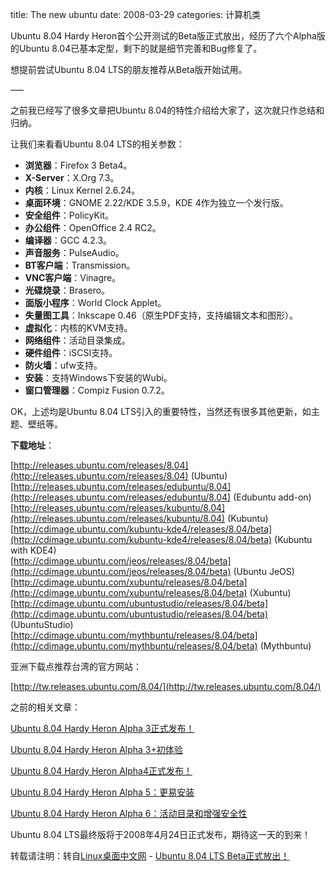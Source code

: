 title: The new ubuntu
date: 2008-03-29
categories: 计算机类

Ubuntu 8.04 Hardy Heron首个公开测试的Beta版正式放出，经历了六个Alpha版的Ubuntu 8.04已基本定型，剩下的就是细节完善和Bug修复了。

想提前尝试Ubuntu 8.04 LTS的朋友推荐从Beta版开始试用。

—–

之前我已经写了很多文章把Ubuntu 8.04的特性介绍给大家了，这次就只作总结和归纳。

让我们来看看Ubuntu 8.04 LTS的相关参数：

- **浏览器**：Firefox 3 Beta4。
- **X-Server**：X.Org 7.3。
- **内核**：Linux Kernel 2.6.24。
- **桌面环境**：GNOME 2.22/KDE 3.5.9，KDE 4作为独立一个发行版。
- **安全组件**：PolicyKit。
- **办公组件**：OpenOffice 2.4 RC2。
- **编译器**：GCC 4.2.3。
- **声音服务**：PulseAudio。
- **BT客户端**：Transmission。
- **VNC客户端**：Vinagre。
- **光碟烧录**：Brasero。
- **面版小程序**：World Clock Applet。
- **失量图工具**：Inkscape 0.46（原生PDF支持，支持编辑文本和图形）。
- **虚拟化**：内核的KVM支持。
- **网络组件**：活动目录集成。
- **硬件组件**：iSCSI支持。
- **防火墙**：ufw支持。
- **安装**：支持Windows下安装的Wubi。
- **窗口管理器**：Compiz Fusion 0.7.2。

OK，上述均是Ubuntu 8.04 LTS引入的重要特性，当然还有很多其他更新，如主题、壁纸等。

**下载地址**：

[http://releases.ubuntu.com/releases/8.04](http://releases.ubuntu.com/releases/8.04) (Ubuntu)  
[http://releases.ubuntu.com/releases/edubuntu/8.04](http://releases.ubuntu.com/releases/edubuntu/8.04) (Edubuntu add-on)  
[http://releases.ubuntu.com/releases/kubuntu/8.04](http://releases.ubuntu.com/releases/kubuntu/8.04) (Kubuntu)  
[http://cdimage.ubuntu.com/kubuntu-kde4/releases/8.04/beta](http://cdimage.ubuntu.com/kubuntu-kde4/releases/8.04/beta) (Kubuntu with KDE4)  
[http://cdimage.ubuntu.com/jeos/releases/8.04/beta](http://cdimage.ubuntu.com/jeos/releases/8.04/beta) (Ubuntu JeOS)  
[http://cdimage.ubuntu.com/xubuntu/releases/8.04/beta](http://cdimage.ubuntu.com/xubuntu/releases/8.04/beta) (Xubuntu)  
[http://cdimage.ubuntu.com/ubuntustudio/releases/8.04/beta](http://cdimage.ubuntu.com/ubuntustudio/releases/8.04/beta) (UbuntuStudio)  
[http://cdimage.ubuntu.com/mythbuntu/releases/8.04/beta](http://cdimage.ubuntu.com/mythbuntu/releases/8.04/beta) (Mythbuntu)

亚洲下载点推荐台湾的官方网站：

[http://tw.releases.ubuntu.com/8.04/](http://tw.releases.ubuntu.com/8.04/)

之前的相关文章：

[Ubuntu 8.04 Hardy Heron Alpha 3正式发布！](http://linuxdesktop.cn/2008/01/11/ubuntu-804-hardy-heron-alpha3-released)

[Ubuntu 8.04 Hardy Heron Alpha 3+初体验](http://linuxdesktop.cn/2008/01/20/ubuntu-804-hardy-heron-experience "到《Ubuntu 8.04 Hardy Heron Alpha 3+初体验》的永久链接")

[Ubuntu 8.04 Hardy Heron Alpha4正式发布！](http://linuxdesktop.cn/2008/02/02/ubuntu-804-hardy-heron-alpha4 "到《Ubuntu 8.04 Hardy Heron Alpha4正式发布!》的永久链接")

[Ubuntu 8.04 Hardy Heron Alpha 5：更易安装](http://linuxdesktop.cn/2008/02/23/ubuntu-804-hardy-heron-alpha-5)

[Ubuntu 8.04 Hardy Heron Alpha 6：活动目录和增强安全性](http://linuxdesktop.cn/2008/03/07/ubuntu-804-hardy-heron-alpha-6)

Ubuntu 8.04 LTS最终版将于2008年4月24日正式发布，期待这一天的到来！

转载请注明：转自[Linux桌面中文网](http://linuxdesktop.cn/ "Linux桌面中文网") - [Ubuntu 8.04 LTS Beta正式放出！](http://linuxdesktop.cn/2008/03/21/ubuntu-804-beta-released)
